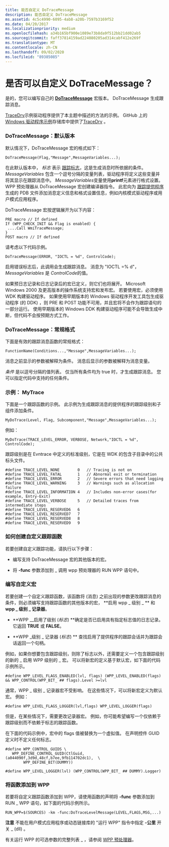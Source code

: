 ```yaml
---
title: 能否自定义 DoTraceMessage
description: 能否自定义 DoTraceMessage
ms.assetid: 4c5c4990-6095-4ab8-a20b-7597b3169f52
ms.date: 04/20/2017
ms.localizationpriority: medium
ms.openlocfilehash: a34b165bf900e1089e73b8da9f512bb21dd02ab5
ms.sourcegitcommit: faff37814159ad224080205ad314cabf412e269f
ms.translationtype: MT
ms.contentlocale: zh-CN
ms.lasthandoff: 09/02/2020
ms.locfileid: "89385085"
---
```

# <a name="can-i-customize-dotracemessage"></a>是否可以自定义 DoTraceMessage？


是的，您可以编写自己的 [**DoTraceMessage**](/previous-versions/windows/hardware/previsioning-framework/ff544918(v=vs.85)) 宏版本。 DoTraceMessage 生成跟踪消息。

[TraceDrv](https://github.com/Microsoft/Windows-driver-samples/tree/master/general/tracing/tracedriver)示例驱动程序提供了本主题中描述的方法的示例。 GitHub 上的[Windows 驱动程序示例](https://github.com/Microsoft/Windows-driver-samples)存储库中提供了[TraceDrv](https://github.com/Microsoft/Windows-driver-samples/tree/master/general/tracing/tracedriver) 。

### <a name="span-iddotracemessage__default_versionspanspan-iddotracemessage__default_versionspandotracemessage-default-version"></a><span id="dotracemessage__default_version"></span><span id="DOTRACEMESSAGE__DEFAULT_VERSION"></span>DoTraceMessage：默认版本

默认情况下，DoTraceMessage 宏的格式如下：

```
DoTraceMessage(Flag,"Message",MessageVariables...);
```

在此默认版本中， *标志* 表示 [跟踪标志](trace-flags.md)，这是生成消息时所依据的条件。 *MessageVariables* 包含一个逗号分隔的变量列表，驱动程序将定义这些变量并将其显示在跟踪消息中。 *MessageVariables*变量使用**printf**元素进行格式设置。 WPP 预处理器从 DoTraceMessage 宏创建编译器指令。 此宏向为 [跟踪提供程序](trace-provider.md)生成的 PDB 文件添加消息定义信息和格式设置信息，例如内核模式驱动程序或用户模式应用程序。

DoTraceMessage 宏按逻辑展开为以下内容：

```
PRE macro // If defined
If (WPP_CHECK_INIT && Flag is enabled) {
 ....Call WmiTraceMessage;
}
POST macro // If defined
```

请考虑以下代码示例。

```
DoTraceMessage(ERROR, "IOCTL = %d", ControlCode);
```

启用错误标志后，此调用会生成跟踪消息。 消息为 "IOCTL =% d"， *MessageVariables* 是 *ControlCode*的值。

如果预日志记录和日志记录后的宏已定义，则它们也将展开。 Microsoft Windows 2000 及更高版本的操作系统支持宏和发布宏。 若要使用宏，必须使用 WDK 构建驱动程序。 如果使用早期版本的 Windows 驱动程序开发工具包生成驱动程序 (的 DDK) ，则 PRE 和 POST 功能不可用，并且宏将不会作为跟踪语句的一部分运行。 使用早期版本的 Windows DDK 构建驱动程序可能不会导致生成中断，但代码不会按预期方式工作。

### <a name="span-iddotracemessage__general_formatspanspan-iddotracemessage__general_formatspandotracemessage-general-format"></a><span id="dotracemessage__general_format"></span><span id="DOTRACEMESSAGE__GENERAL_FORMAT"></span>DoTraceMessage：常规格式

下面是有效的跟踪消息函数的常规格式：

```
FunctionName(Conditions...,"Message",MessageVariables...);
```

消息之前显示的参数被解释为条件。 消息后显示的参数被解释为消息变量。

*条件* 是以逗号分隔的值列表。 仅当所有条件均为 true 时，才生成跟踪消息。 您可以指定代码中支持的任何条件。

### <a name="span-idexample__mytracespanspan-idexample__mytracespanexample-mytrace"></a><span id="example__mytrace"></span><span id="EXAMPLE__MYTRACE"></span>示例： MyTrace

下面是一个跟踪函数的示例。 此示例为生成跟踪消息的提供程序的跟踪级别和子组件添加条件。

```
MyDoTrace(Level, Flag, Subcomponent,"Message",MessageVariables...);
```

例如：

```
MyDoTrace(TRACE_LEVEL_ERROR, VERBOSE, Network,"IOCTL = %d", ControlCode);
```

跟踪级别是在 Evntrace 中定义的标准级别，它是在 WDK 的包含子目录中的公共标头文件。

```
#define TRACE_LEVEL_NONE        0   // Tracing is not on
#define TRACE_LEVEL_FATAL       1   // Abnormal exit or termination
#define TRACE_LEVEL_ERROR       2   // Severe errors that need logging
#define TRACE_LEVEL_WARNING     3   // Warnings such as allocation failure
#define TRACE_LEVEL_INFORMATION 4   // Includes non-error cases(for example, Entry-Exit)
#define TRACE_LEVEL_VERBOSE     5   // Detailed traces from intermediate steps
#define TRACE_LEVEL_RESERVED6   6
#define TRACE_LEVEL_RESERVED7   7
#define TRACE_LEVEL_RESERVED8   8
#define TRACE_LEVEL_RESERVED9   9
```

### <a name="span-idhow_to_create_a_custom_tracing_functionspanspan-idhow_to_create_a_custom_tracing_functionspanhow-to-create-a-custom-tracing-function"></a><span id="how_to_create_a_custom_tracing_function"></span><span id="HOW_TO_CREATE_A_CUSTOM_TRACING_FUNCTION"></span>如何创建自定义跟踪函数

若要创建自定义跟踪功能，请执行以下步骤：

-   编写支持 DoTraceMessage 宏的其他版本的宏。

-   将 **-func** 参数添加到 \_ 调用 wpp 预处理器的 RUN WPP 语句中。

### <a name="span-idwrite_custom_macrosspanspan-idwrite_custom_macrosspanwrite-custom-macros"></a><span id="write_custom_macros"></span><span id="WRITE_CUSTOM_MACROS"></span>编写自定义宏

若要创建一个自定义跟踪函数，该函数将 (消息) 之前出现的参数更改跟踪消息的条件，则必须编写支持跟踪函数的其他版本的宏， **启用 wpp \_ 级别 \_ ** 和 **wpp \_ 级别 \_ 记录器**。

-   **WPP \_\_启用了级别 (*标志*) **确定是否已启用具有指定标志值的日志记录。 它返回 **TRUE** 或 **FALSE**。

-   **WPP \_级别 \_ 记录器 (*标志*) ** 查找启用了提供程序的跟踪会话并为跟踪会话返回一个句柄。

例如，如果你想要包含跟踪级别，则除了标志以外，还需要定义一个包含跟踪级别的新的 \_ 启用 WPP 级别的 \_ 宏。 可以将新宏的定义基于默认宏，如下面的代码示例所示。

```
#define WPP_LEVEL_FLAGS_ENABLED(lvl, flags) (WPP_LEVEL_ENABLED(flags) && WPP_CONTROL(WPP_BIT_ ## flags).Level >=lvl
```

通常，WPP \_ 级别 \_ 记录器宏不受影响。 在这些情况下，可以将新宏定义为默认宏。 例如：

```
#define WPP_LEVEL_FLAGS_LOGGER(lvl,flags) WPP_LEVEL_LOGGER(flags)
```

但是，在某些情况下，需要更改记录器宏。 例如，你可能希望编写一个仅依赖于跟踪级别而不依赖于标志的跟踪函数。

在下面的代码示例中，宏中的 flags 值被替换为一个虚拟值。 在声明控件 GUID 定义时不定义任何标志。

```
#define WPP_CONTROL_GUIDS \
   WPP_DEFINE_CONTROL_GUID(CtlGuid,(a044090f,3d9d,48cf,b7ee,9fb114702dc1),  \
        WPP_DEFINE_BIT(DUMMY))
```

```
#define WPP_LEVEL_LOGGER(lvl) (WPP_CONTROL(WPP_BIT_ ## DUMMY).Logger)
```

### <a name="span-idadd_the_function_to_wppspanspan-idadd_the_function_to_wppspanadd-the-function-to-wpp"></a><span id="add_the_function_to_wpp"></span><span id="ADD_THE_FUNCTION_TO_WPP"></span>将函数添加到 WPP

若要将自定义跟踪函数添加到 WPP，请使用函数的声明将 **-func** 参数添加到 RUN \_ WPP 语句，如下面的代码示例所示。

```
RUN_WPP=$(SOURCES) -km -func:DoTraceLevelMessage(LEVEL,FLAGS,MSG,...)
```

**注意**  不能在用户模式应用程序或动态链接库的 "运行 WPP" 指令中指定 **-公里** 开关 \_ (dll) 。



有关运行 WPP 的可选参数的完整列表 \_ ，请参阅 [WPP 预处理器](wpp-preprocessor.md)。
